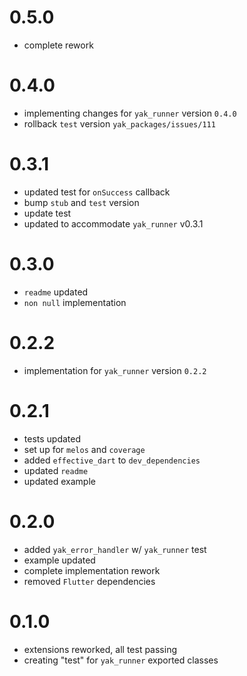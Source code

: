 # 0.5.0
- complete rework

# 0.4.0
- implementing changes for `yak_runner` version `0.4.0`
- rollback `test` version `yak_packages/issues/111`

# 0.3.1
- updated test for `onSuccess` callback
- bump `stub` and `test` version
- update test
- updated to accommodate `yak_runner` v0.3.1

# 0.3.0
- `readme` updated
- `non null` implementation

# 0.2.2
-  implementation for `yak_runner` version `0.2.2`

# 0.2.1
- tests updated
- set up for `melos` and `coverage`
- added `effective_dart` to `dev_dependencies`
- updated `readme`
- updated example

# 0.2.0
- added `yak_error_handler` w/ `yak_runner` test
- example updated
- complete implementation rework
- removed `Flutter` dependencies

# 0.1.0
- extensions reworked, all test passing
- creating "test" for `yak_runner` exported classes
